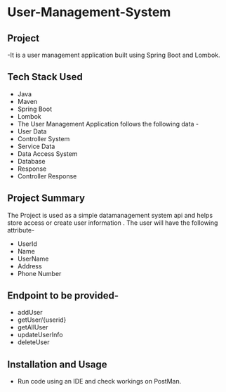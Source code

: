 # User-Management-System
## Project
-It is a user management application built using Spring Boot and Lombok.

## Tech Stack Used
* Java
* Maven
* Spring Boot
* Lombok
* The User Management Application follows the following data -
* User Data
* Controller System
* Service Data
* Data Access System
* Database
* Response
* Controller Response
## Project Summary
 The Project is used as a simple datamanagement system api and helps store access or create user information . The user will have the following attribute-

* UserId
* Name
* UserName
* Address
* Phone Number
## Endpoint to be provided-

* addUser
* getUser/{userid}
* getAllUser
* updateUserInfo
* deleteUser
## Installation and Usage
* Run code using an IDE and check workings on PostMan.
